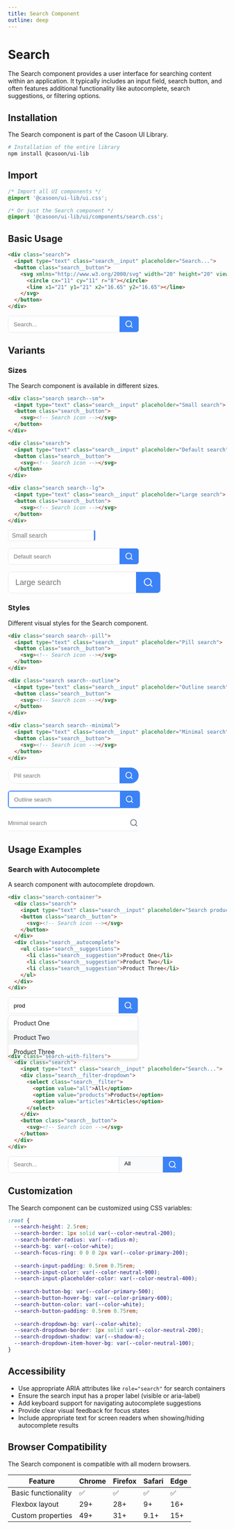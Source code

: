```yaml
---
title: Search Component
outline: deep
---
```



# Search

The Search component provides a user interface for searching content within an application. It typically includes an input field, search button, and often features additional functionality like autocomplete, search suggestions, or filtering options.

## Installation

The Search component is part of the Casoon UI Library.

```bash
# Installation of the entire library
npm install @casoon/ui-lib
```

## Import

```css
/* Import all UI components */
@import '@casoon/ui-lib/ui.css';

/* Or just the Search component */
@import '@casoon/ui-lib/ui/components/search.css';
```

## Basic Usage

```html
<div class="search">
  <input type="text" class="search__input" placeholder="Search...">
  <button class="search__button">
    <svg xmlns="http://www.w3.org/2000/svg" width="20" height="20" viewBox="0 0 24 24" fill="none" stroke="currentColor" stroke-width="2" stroke-linecap="round" stroke-linejoin="round">
      <circle cx="11" cy="11" r="8"></circle>
      <line x1="21" y1="21" x2="16.65" y2="16.65"></line>
    </svg>
  </button>
</div>
```

<div class="example-wrapper">
  <div style="display: flex; border: 1px solid #e5e7eb; border-radius: 0.375rem; overflow: hidden; width: 300px;">
    <input type="text" placeholder="Search..." style="flex: 1; border: none; padding: 0.5rem 0.75rem; outline: none;">
    <button style="background-color: #3b82f6; color: white; border: none; padding: 0.5rem 0.75rem; cursor: pointer;">
      <svg xmlns="http://www.w3.org/2000/svg" width="20" height="20" viewBox="0 0 24 24" fill="none" stroke="currentColor" stroke-width="2" stroke-linecap="round" stroke-linejoin="round">
        <circle cx="11" cy="11" r="8"></circle>
        <line x1="21" y1="21" x2="16.65" y2="16.65"></line>
      </svg>
    </button>
  </div>
</div>

## Variants

### Sizes

The Search component is available in different sizes.

```html
<div class="search search--sm">
  <input type="text" class="search__input" placeholder="Small search">
  <button class="search__button">
    <svg><!-- Search icon --></svg>
  </button>
</div>

<div class="search">
  <input type="text" class="search__input" placeholder="Default search">
  <button class="search__button">
    <svg><!-- Search icon --></svg>
  </button>
</div>

<div class="search search--lg">
  <input type="text" class="search__input" placeholder="Large search">
  <button class="search__button">
    <svg><!-- Search icon --></svg>
  </button>
</div>
```

<div class="example-wrapper" style="display: flex; flex-direction: column; gap: 1rem;">
  <div style="display: flex; border: 1px solid #e5e7eb; border-radius: 0.25rem; overflow: hidden; width: 200px;">
    <input type="text" placeholder="Small search" style="flex: 1; border: none; padding: 0.25rem 0.5rem; font-size: 0.875rem; outline: none;">
    <button style="background-color: #3b82f6; color: white; border: none; padding: 0.25rem 0.5rem; cursor: pointer;">
      <svg xmlns="http://www.w3.org/2000/svg" width="16" height="16" viewBox="0 0 24 24" fill="none" stroke="currentColor" stroke-width="2" stroke-linecap="round" stroke-linejoin="round">
        <circle cx="11" cy="11" r="8"></circle>
        <line x1="21" y1="21" x2="16.65" y2="16.65"></line>
      </svg>
    </button>
  </div>
  
  <div style="display: flex; border: 1px solid #e5e7eb; border-radius: 0.375rem; overflow: hidden; width: 300px;">
    <input type="text" placeholder="Default search" style="flex: 1; border: none; padding: 0.5rem 0.75rem; outline: none;">
    <button style="background-color: #3b82f6; color: white; border: none; padding: 0.5rem 0.75rem; cursor: pointer;">
      <svg xmlns="http://www.w3.org/2000/svg" width="20" height="20" viewBox="0 0 24 24" fill="none" stroke="currentColor" stroke-width="2" stroke-linecap="round" stroke-linejoin="round">
        <circle cx="11" cy="11" r="8"></circle>
        <line x1="21" y1="21" x2="16.65" y2="16.65"></line>
      </svg>
    </button>
  </div>
  
  <div style="display: flex; border: 1px solid #e5e7eb; border-radius: 0.5rem; overflow: hidden; width: 350px;">
    <input type="text" placeholder="Large search" style="flex: 1; border: none; padding: 0.75rem 1rem; font-size: 1.125rem; outline: none;">
    <button style="background-color: #3b82f6; color: white; border: none; padding: 0.75rem 1rem; cursor: pointer;">
      <svg xmlns="http://www.w3.org/2000/svg" width="24" height="24" viewBox="0 0 24 24" fill="none" stroke="currentColor" stroke-width="2" stroke-linecap="round" stroke-linejoin="round">
        <circle cx="11" cy="11" r="8"></circle>
        <line x1="21" y1="21" x2="16.65" y2="16.65"></line>
      </svg>
    </button>
  </div>
</div>

### Styles

Different visual styles for the Search component.

```html
<div class="search search--pill">
  <input type="text" class="search__input" placeholder="Pill search">
  <button class="search__button">
    <svg><!-- Search icon --></svg>
  </button>
</div>

<div class="search search--outline">
  <input type="text" class="search__input" placeholder="Outline search">
  <button class="search__button">
    <svg><!-- Search icon --></svg>
  </button>
</div>

<div class="search search--minimal">
  <input type="text" class="search__input" placeholder="Minimal search">
  <button class="search__button">
    <svg><!-- Search icon --></svg>
  </button>
</div>
```

<div class="example-wrapper" style="display: flex; flex-direction: column; gap: 1rem;">
  <div style="display: flex; border: 1px solid #e5e7eb; border-radius: 9999px; overflow: hidden; width: 300px;">
    <input type="text" placeholder="Pill search" style="flex: 1; border: none; padding: 0.5rem 0.75rem; outline: none;">
    <button style="background-color: #3b82f6; color: white; border: none; padding: 0.5rem 0.75rem; cursor: pointer;">
      <svg xmlns="http://www.w3.org/2000/svg" width="20" height="20" viewBox="0 0 24 24" fill="none" stroke="currentColor" stroke-width="2" stroke-linecap="round" stroke-linejoin="round">
        <circle cx="11" cy="11" r="8"></circle>
        <line x1="21" y1="21" x2="16.65" y2="16.65"></line>
      </svg>
    </button>
  </div>
  
  <div style="display: flex; border: 2px solid #3b82f6; border-radius: 0.375rem; overflow: hidden; width: 300px;">
    <input type="text" placeholder="Outline search" style="flex: 1; border: none; padding: 0.5rem 0.75rem; outline: none;">
    <button style="background-color: #3b82f6; color: white; border: none; padding: 0.5rem 0.75rem; cursor: pointer;">
      <svg xmlns="http://www.w3.org/2000/svg" width="20" height="20" viewBox="0 0 24 24" fill="none" stroke="currentColor" stroke-width="2" stroke-linecap="round" stroke-linejoin="round">
        <circle cx="11" cy="11" r="8"></circle>
        <line x1="21" y1="21" x2="16.65" y2="16.65"></line>
      </svg>
    </button>
  </div>
  
  <div style="display: flex; border-bottom: 1px solid #e5e7eb; width: 300px;">
    <input type="text" placeholder="Minimal search" style="flex: 1; border: none; padding: 0.5rem 0; outline: none;">
    <button style="background: none; color: #6b7280; border: none; padding: 0.5rem 0; cursor: pointer;">
      <svg xmlns="http://www.w3.org/2000/svg" width="20" height="20" viewBox="0 0 24 24" fill="none" stroke="currentColor" stroke-width="2" stroke-linecap="round" stroke-linejoin="round">
        <circle cx="11" cy="11" r="8"></circle>
        <line x1="21" y1="21" x2="16.65" y2="16.65"></line>
      </svg>
    </button>
  </div>
</div>

## Usage Examples

### Search with Autocomplete

A search component with autocomplete dropdown.

```html
<div class="search-container">
  <div class="search">
    <input type="text" class="search__input" placeholder="Search products...">
    <button class="search__button">
      <svg><!-- Search icon --></svg>
    </button>
  </div>
  <div class="search__autocomplete">
    <ul class="search__suggestions">
      <li class="search__suggestion">Product One</li>
      <li class="search__suggestion">Product Two</li>
      <li class="search__suggestion">Product Three</li>
    </ul>
  </div>
</div>
```

<div class="example-wrapper">
  <div style="position: relative; width: 300px;">
    <div style="display: flex; border: 1px solid #e5e7eb; border-radius: 0.375rem; overflow: hidden;">
      <input type="text" placeholder="Search products..." value="prod" style="flex: 1; border: none; padding: 0.5rem 0.75rem; outline: none;">
      <button style="background-color: #3b82f6; color: white; border: none; padding: 0.5rem 0.75rem; cursor: pointer;">
        <svg xmlns="http://www.w3.org/2000/svg" width="20" height="20" viewBox="0 0 24 24" fill="none" stroke="currentColor" stroke-width="2" stroke-linecap="round" stroke-linejoin="round">
          <circle cx="11" cy="11" r="8"></circle>
          <line x1="21" y1="21" x2="16.65" y2="16.65"></line>
        </svg>
      </button>
    </div>
    <div style="position: absolute; top: 100%; left: 0; right: 0; margin-top: 0.25rem; border: 1px solid #e5e7eb; border-radius: 0.375rem; background: white; box-shadow: 0 4px 6px -1px rgba(0, 0, 0, 0.1);">
      <ul style="list-style: none; padding: 0; margin: 0;">
        <li style="padding: 0.5rem 0.75rem; cursor: pointer; hover:background-color: #f3f4f6;">Product One</li>
        <li style="padding: 0.5rem 0.75rem; cursor: pointer; background-color: #f3f4f6;">Product Two</li>
        <li style="padding: 0.5rem 0.75rem; cursor: pointer; hover:background-color: #f3f4f6;">Product Three</li>
      </ul>
    </div>
  </div>
</div>

### Search with Filters

A search component with filtering options.

```html
<div class="search-with-filters">
  <div class="search">
    <input type="text" class="search__input" placeholder="Search...">
    <div class="search__filter-dropdown">
      <select class="search__filter">
        <option value="all">All</option>
        <option value="products">Products</option>
        <option value="articles">Articles</option>
      </select>
    </div>
    <button class="search__button">
      <svg><!-- Search icon --></svg>
    </button>
  </div>
</div>
```

<div class="example-wrapper">
  <div style="display: flex; border: 1px solid #e5e7eb; border-radius: 0.375rem; overflow: hidden; width: 400px;">
    <input type="text" placeholder="Search..." style="flex: 1; border: none; padding: 0.5rem 0.75rem; outline: none;">
    <div style="border-left: 1px solid #e5e7eb; border-right: 1px solid #e5e7eb;">
      <select style="border: none; padding: 0.5rem 0.75rem; outline: none; appearance: none; background-color: #f9fafb; min-width: 100px;">
        <option value="all">All</option>
        <option value="products">Products</option>
        <option value="articles">Articles</option>
      </select>
    </div>
    <button style="background-color: #3b82f6; color: white; border: none; padding: 0.5rem 0.75rem; cursor: pointer;">
      <svg xmlns="http://www.w3.org/2000/svg" width="20" height="20" viewBox="0 0 24 24" fill="none" stroke="currentColor" stroke-width="2" stroke-linecap="round" stroke-linejoin="round">
        <circle cx="11" cy="11" r="8"></circle>
        <line x1="21" y1="21" x2="16.65" y2="16.65"></line>
      </svg>
    </button>
  </div>
</div>

## Customization

The Search component can be customized using CSS variables:

```css
:root {
  --search-height: 2.5rem;
  --search-border: 1px solid var(--color-neutral-200);
  --search-border-radius: var(--radius-m);
  --search-bg: var(--color-white);
  --search-focus-ring: 0 0 0 2px var(--color-primary-200);
  
  --search-input-padding: 0.5rem 0.75rem;
  --search-input-color: var(--color-neutral-900);
  --search-input-placeholder-color: var(--color-neutral-400);
  
  --search-button-bg: var(--color-primary-500);
  --search-button-hover-bg: var(--color-primary-600);
  --search-button-color: var(--color-white);
  --search-button-padding: 0.5rem 0.75rem;
  
  --search-dropdown-bg: var(--color-white);
  --search-dropdown-border: 1px solid var(--color-neutral-200);
  --search-dropdown-shadow: var(--shadow-m);
  --search-dropdown-item-hover-bg: var(--color-neutral-100);
}
```

## Accessibility

- Use appropriate ARIA attributes like `role="search"` for search containers
- Ensure the search input has a proper label (visible or aria-label)
- Add keyboard support for navigating autocomplete suggestions
- Provide clear visual feedback for focus states
- Include appropriate text for screen readers when showing/hiding autocomplete results

## Browser Compatibility

The Search component is compatible with all modern browsers.

| Feature | Chrome | Firefox | Safari | Edge |
|---------|--------|---------|--------|------|
| Basic functionality | ✅ | ✅ | ✅ | ✅ |
| Flexbox layout | 29+ | 28+ | 9+ | 16+ |
| Custom properties | 49+ | 31+ | 9.1+ | 15+ | 